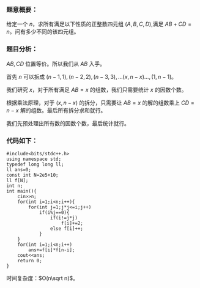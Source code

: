 ### 题意概要：

给定一个 $n$，求所有满足以下性质的正整数四元组 $(A,B,C,D)$,满足 $AB+CD=n$。问有多少不同的该四元组。

### 题目分析：

$AB,CD$ 位置等价。所以我们从 $AB$ 入手。

首先 $n$ 可以拆成 $(n-1,1),(n-2,2),(n-3,3),\dots(x,n-x)\dots,(1,n-1)$。

我们研究 $x$，对于所有满足 $AB=x$ 的组数，我们只需要统计 $x$ 的因数个数。

根据乘法原理，对于 $(x,n-x)$ 的拆分，只需要让 $AB=x$ 的解的组数乘上 $CD=n-x$ 解的组数。最后所有拆分求和就行。

我们先预处理出所有数的因数个数，最后统计就行。

### 代码如下：

```
#include<bits/stdc++.h>
using namespace std;
typedef long long ll;
ll ans=0;
const int N=2e5+10;
ll f[N]; 
int n;
int main(){
	cin>>n;
	for(int i=1;i<n;i++){
		for(int j=1;j*j<=i;j++)
			if(i%j==0){
				if(i!=j*j)
					f[i]+=2;
				else f[i]++;
			}
	}
	for(int i=1;i<n;i++)
		ans+=f[i]*f[n-i];
	cout<<ans;
	return 0;
}
```
时间复杂度：$O(n\sqrt n)$。